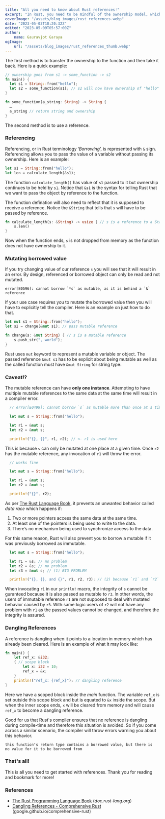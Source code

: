 ```yaml
---
title: "All you need to know about Rust references!"
excerpt: "In Rust, you need to be mindful of the ownership model, which means there can only be one owner at a given time for the data in memory. But what if we need to perform some operations on that data by passing it to a function but still need to retain the ownership? There are two ways to achieve this."
coverImage: "/assets/blog_images/rust_references.webp"
date: "2023-05-03T18:20:32Z"
edited: "2023-05-09T05:57:00Z"
author:
    name: Gauravjot Garaya
ogImage:
    url: "/assets/blog_images/rust_references_thumb.webp"
---
```


The first method is to transfer the ownership to the function and then take it back. Here is a quick example:

```rust
// ownership goes from s1 -> some_function -> s2
fn main() {
  let s1 = String::from("hello");
  let s2 = some_function(s1); // s2 will now have ownership of "hello"
}

fn some_function(a_string: String) -> String {
  …
  a_string // return string and ownership
}
```

The second method is to use a reference.

### Referencing

Referencing, or in Rust terminology ‘_Borrowing_’, is represented with `&` sign. Referencing allows you to pass the value of a variable without passing its ownership. Here is an example:

```rust
let s1 = String::from("hello");
let len = calculate_length(&s1);
```

The function `calculate_length()` has value of `s1` passed to it but ownership continues to be held by `s1`. Notice that `&s1` is the syntax for telling Rust that we want to pass the object by reference to the function.

The function defination will also need to reflect that it is supposed to receive a reference. Notice the `&String` that tells that `s` will have to be passed by reference.

```rust
fn calculate_length(s: &String) -> usize { // s is a reference to a String
    s.len()
}
```

Now when the function ends, `s` is not dropped from memory as the function does not have ownership to it.

### Mutating borrowed value

If you try changing value of our reference `s` you will see that it will result in an error. By design, referenced or borrowed object can only be read and not mutated.

```text
error[E0596]: cannot borrow `*s` as mutable, as it is behind a `&` reference
```

If your use case requires you to mutate the borrowed value then you will have to explicitly tell the compiler. Here is an example on just how to do that.

```rust
let mut s1 = String::from("hello");
let s2 = change(&mut s1); // pass mutable reference

fn change(s: &mut String) { // s is a mutable reference
    s.push_str(", world");
}
```

Rust uses `mut` keyword to represent a mutable variable or object. The passed reference `&mut s1` has to be explicit about being mutable as well as the called function must have `&mut String` for string type.

### Caveat!?

The mutable reference can have **only one instance**. Attempting to have multiple mutable references to the same data at the same time will result in a compiler error.

```rust
  // error[E0499]: cannot borrow `s` as mutable more than once at a time

  let mut s = String::from("hello");

  let r1 = &mut s;
  let r2 = &mut s;

  println!("{}, {}", r1, r2); // <- r1 is used here
```

This is because `s` can only be mutated at one place at a given time. Once `r2` has the mutable reference, any invocation of `r1` will throw the error.

```rust
  // works fine

  let mut s = String::from("hello");

  let r1 = &mut s;
  let r2 = &mut s;

  println!("{}", r2);
```

As per [The Rust Language Book](#references), it prevents an unwanted behavior called _data race_ which happens if:

1. Two or more pointers access the same data at the same time.
1. At least one of the pointers is being used to write to the data.
1. There’s no mechanism being used to synchronize access to the data.

For this same reason, Rust will also prevent you to borrow a mutable if it was previously borrowed as immutable.

```rust
  let mut s = String::from("hello");

  let r1 = &s; // no problem
  let r2 = &s; // no problem
  let r3 = &mut s; // (1) BIG PROBLEM

  println!("{}, {}, and {}", r1, r2, r3); // (2) because `r1` and `r2` are still in us of `s`
```

When invocating `r1` in our `println!` macro, the integrity of `s` cannot be guranteed because it is also passed as mutable to `r3`. In other words, the users of immutable reference `r1` are not supposed to deal with mutated behavior caused by `r3`. With same logic users of `r2` will not have any problem with `r1` as the passed values cannot be changed, and therefore the integrity is assured.

### Dangling References

A reference is dangling when it points to a location in memory which has already been cleared. Here is an example of what it may look like:

```rust
fn main() {
    let ref_x: &i32;
    { // scope block
        let x: i32 = 10;
        ref_x = &x;
    }
    println!("ref_x: {ref_x}"); // dangling reference
}
```

Here we have a scoped block inside the _main_ function. The variable `ref_x` is set outside this scope block and but is equated to `&x` inside the scope. But when the inner scope ends, `x` will be cleared from memory and will cause `ref_x` to become a dangling reference.

Good for us that Rust's compiler ensures that no reference is dangling during compile-time and therefore this situation is avoided. So if you come across a similar scenario, the compiler will throw errors warning you about this behavior.

```text
this function's return type contains a borrowed value, but there is
no value for it to be borrowed from
```

### That's all!

This is all you need to get started with references. Thank you for reading and bookmark for more!

### References

-   [The Rust Programming Language Book](https://doc.rust-lang.org/book/ch04-02-references-and-borrowing.html) (_doc.rust-lang.org_)
-   [Dangling References - Comprehensive Rust](https://google.github.io/comprehensive-rust/basic-syntax/references-dangling.html) (google.github.io/comprehensive-rust)

